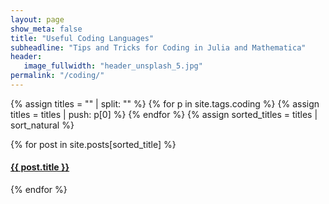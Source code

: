 ```yaml
---
layout: page
show_meta: false
title: "Useful Coding Languages"
subheadline: "Tips and Tricks for Coding in Julia and Mathematica"
header:
   image_fullwidth: "header_unsplash_5.jpg"
permalink: "/coding/"
---
```


{% assign titles = "" | split: "" %}
{% for p in site.tags.coding %}
    {% assign titles = titles | push: p[0] %}
{% endfor %}
{% assign sorted_titles = titles | sort_natural %}

<div>
    {% for post in site.posts[sorted_title] %}
    <h4><a href="{{ site.url }}{{ site.baseurl }}{{ post.url }}">{{ post.title }}</a></h4>
    {% endfor %}
</div>